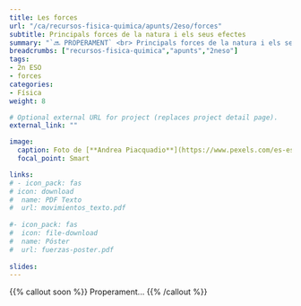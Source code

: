 ```yaml
---
title: Les forces
url: "/ca/recursos-fisica-quimica/apunts/2eso/forces"
subtitle: Principals forces de la natura i els seus efectes
summary: "`🔜 PROPERAMENT` <br> Principals forces de la natura i els seus efectes."
breadcrumbs: ["recursos-fisica-quimica","apunts","2neso"]
tags:
- 2n ESO
- forces
categories:
- Física
weight: 8

# Optional external URL for project (replaces project detail page).
external_link: ""

image:
  caption: Foto de [**Andrea Piacquadio**](https://www.pexels.com/es-es/@olly) en [Pexels](https://www.pexels.com/es-es/)
  focal_point: Smart

links:
# - icon_pack: fas
# icon: download
#  name: PDF Texto
#  url: movimientos_texto.pdf
  
#- icon_pack: fas
#  icon: file-download
#  name: Póster
#  url: fuerzas-poster.pdf
  
slides: 
---
```


{{% callout soon %}}
Properament...
{{% /callout %}}
